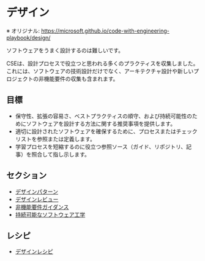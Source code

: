 # デザイン

※ オリジナル: https://microsoft.github.io/code-with-engineering-playbook/design/

ソフトウェアをうまく​​設計するのは難しいです。

CSEは、設計プロセスで役立つと思われる多くのプラクティスを収集しました。これには、ソフトウェアの技術設計だけでなく、アーキテクチャ設計や新しいプロジェクトの非機能要件の収集も含まれます。

## 目標

- 保守性、拡張の容易さ、ベストプラクティスの順守、および持続可能性のためにソフトウェアを設計する方法に関する推奨事項を提供します。
- 適切に設計されたソフトウェアを確保するために、プロセスまたはチェックリストを参照または定義します。
- 学習プロセスを短縮するのに役立つ参照ソース（ガイド、リポジトリ、記事）を照合して指し示します。

## セクション

- [デザインパターン](design-patterns/README.md)
- [デザインレビュー](design-reviews/README.md)
- [非機能要件ガイダンス](design-patterns/non-functional-requirements-capture-guide.md)
- [持続可能なソフトウェア工学](sustainability/README.md)

## レシピ

- [デザインレシピ](design-reviews/recipes/README.md)
